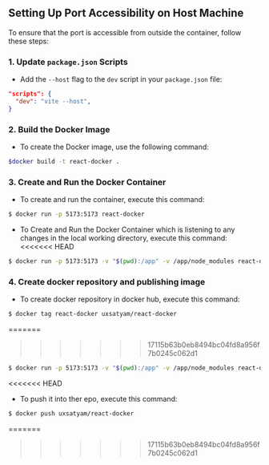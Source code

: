 ## Setting Up Port Accessibility on Host Machine

To ensure that the port is accessible from outside the container, follow these steps:

### 1. Update `package.json` Scripts

- Add the `--host` flag to the `dev` script in your `package.json` file:

```json
"scripts": {
  "dev": "vite --host",
}
```

### 2. Build the Docker Image
- To create the Docker image, use the following command:

```bash
$docker build -t react-docker .
```
### 3. Create and Run the Docker Container
- To create and run the container, execute this command:

```bash
$ docker run -p 5173:5173 react-docker
```


- To Create and Run the Docker Container which is listening to any changes in the local working directory, execute this command:
<<<<<<< HEAD

```bash
$ docker run -p 5173:5173 -v "$(pwd):/app" -v /app/node_modules react-docker
```

### 4. Create docker repository and publishing image
- To create docker repository in docker hub, execute this command:

```bash
$ docker tag react-docker uxsatyam/react-docker 
```
=======
>>>>>>> 17115b63b0eb8494bc04fd8a956f7b0245c062d1

```bash
$ docker run -p 5173:5173 -v "$(pwd):/app" -v /app/node_modules react-docker
```

<<<<<<< HEAD
- To push it into ther epo, execute this command:

```bash
$ docker push uxsatyam/react-docker
```
=======
>>>>>>> 17115b63b0eb8494bc04fd8a956f7b0245c062d1
